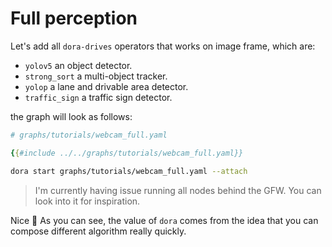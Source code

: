 # Full perception

Let's add all `dora-drives` operators that works on image frame, which are:
- `yolov5` an object detector.
- `strong_sort` a multi-object tracker.
- `yolop` a lane and drivable area detector.
- `traffic_sign` a traffic sign detector.

the graph will look as follows:
```yaml
# graphs/tutorials/webcam_full.yaml

{{#include ../../graphs/tutorials/webcam_full.yaml}}
```

```bash
dora start graphs/tutorials/webcam_full.yaml --attach
```
> I'm currently having issue running all nodes behind the GFW. You can look into it for inspiration.

Nice 🥳 As you can see, the value of `dora` comes from the idea that you can compose different algorithm really quickly.